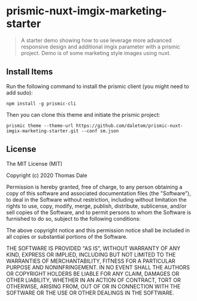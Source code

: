 # prismic-nuxt-imgix-marketing-starter

> A starter demo showing how to use leverage more advanced responsive design and additional imgix parameter with a prismic project. Demo is of some marketing style images using nuxt.

## Install Items

Run the following command to install the prismic client (you might need to add sudo):

``` 
npm install -g prismic-cli
```
Then you can clone this theme and initiate the prismic project:

```
prismic theme --theme-url https://github.com/daletom/prismic-nuxt-imgix-marketing-starter.git --conf sm.json
```

## License

The MIT License (MIT)

Copyright (c) 2020 Thomas Dale

Permission is hereby granted, free of charge, to any person obtaining a copy of this software and associated documentation files (the "Software"), to deal in the Software without restriction, including without limitation the rights to use, copy, modify, merge, publish, distribute, sublicense, and/or sell copies of the Software, and to permit persons to whom the Software is furnished to do so, subject to the following conditions:

The above copyright notice and this permission notice shall be included in all copies or substantial portions of the Software.

THE SOFTWARE IS PROVIDED "AS IS", WITHOUT WARRANTY OF ANY KIND, EXPRESS OR IMPLIED, INCLUDING BUT NOT LIMITED TO THE WARRANTIES OF MERCHANTABILITY, FITNESS FOR A PARTICULAR PURPOSE AND NONINFRINGEMENT. IN NO EVENT SHALL THE AUTHORS OR COPYRIGHT HOLDERS BE LIABLE FOR ANY CLAIM, DAMAGES OR OTHER LIABILITY, WHETHER IN AN ACTION OF CONTRACT, TORT OR OTHERWISE, ARISING FROM, OUT OF OR IN CONNECTION WITH THE SOFTWARE OR THE USE OR OTHER DEALINGS IN THE SOFTWARE.
